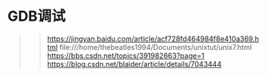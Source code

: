 # GDB调试

>> https://jingyan.baidu.com/article/acf728fd464984f8e410a369.html
>> file:///home/thebeatles1994/Documents/unixtut/unix7.html
>> https://bbs.csdn.net/topics/391982663?page=1
>> https://blog.csdn.net/blaider/article/details/7043444
>> 